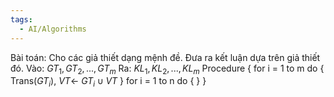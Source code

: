 ```yaml
---
tags:
  - AI/Algorithms
---
```

Bài toán: Cho các giả thiết dạng mệnh đề. Đưa ra kết luận dựa trên giả thiết đó.
Vào: $GT_1, GT_2,..., GT_m$
Ra: $KL_1, KL_ 2, ..., KL_m$
Procedure
{
	for i = 1 to m do { Trans($GT_i$), $VT \leftarrow$ ${GT_i} \cup VT$ }
	for i = 1 to n do { }
}
